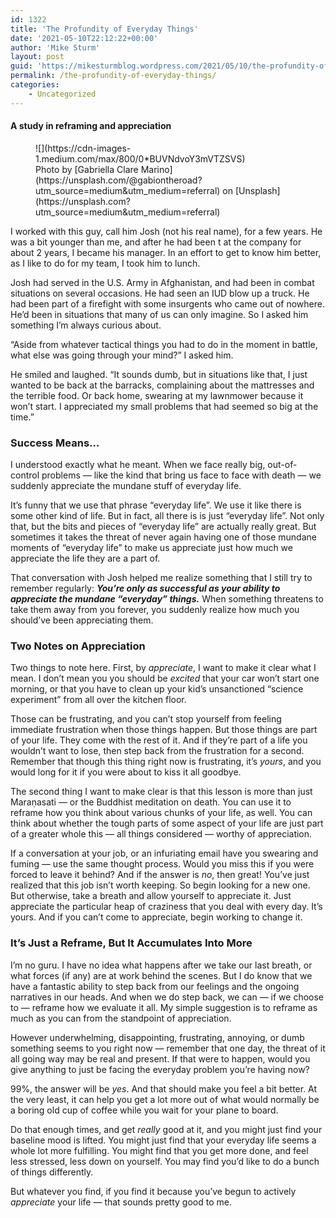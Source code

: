 ```yaml
---
id: 1322
title: 'The Profundity of Everyday Things'
date: '2021-05-10T22:12:22+00:00'
author: 'Mike Sturm'
layout: post
guid: 'https://mikesturmblog.wordpress.com/2021/05/10/the-profundity-of-everyday-things/'
permalink: /the-profundity-of-everyday-things/
categories:
    - Uncategorized
---
```


#### A study in reframing and appreciation

<figure class="wp-caption">![](https://cdn-images-1.medium.com/max/800/0*BUVNdvoY3mVTZSVS)<figcaption class="wp-caption-text">Photo by [Gabriella Clare Marino](https://unsplash.com/@gabiontheroad?utm_source=medium&utm_medium=referral) on [Unsplash](https://unsplash.com?utm_source=medium&utm_medium=referral)</figcaption></figure>I worked with this guy, call him Josh (not his real name), for a few years. He was a bit younger than me, and after he had been t at the company for about 2 years, I became his manager. In an effort to get to know him better, as I like to do for my team, I took him to lunch.

Josh had served in the U.S. Army in Afghanistan, and had been in combat situations on several occasions. He had seen an IUD blow up a truck. He had been part of a firefight with some insurgents who came out of nowhere. He’d been in situations that many of us can only imagine. So I asked him something I’m always curious about.

“Aside from whatever tactical things you had to do in the moment in battle, what else was going through your mind?” I asked him.

He smiled and laughed. “It sounds dumb, but in situations like that, I just wanted to be back at the barracks, complaining about the mattresses and the terrible food. Or back home, swearing at my lawnmower because it won’t start. I appreciated my small problems that had seemed so big at the time.”

### Success Means…

I understood exactly what he meant. When we face really big, out-of-control problems — like the kind that bring us face to face with death — we suddenly appreciate the mundane stuff of everyday life.

It’s funny that we use that phrase “everyday life”. We use it like there is some other kind of life. But in fact, all there is is just “everyday life”. Not only that, but the bits and pieces of “everyday life” are actually really great. But sometimes it takes the threat of never again having one of those mundane moments of “everyday life” to make us appreciate just how much we appreciate the life they are a part of.

That conversation with Josh helped me realize something that I still try to remember regularly: ***You’re only as successful as your ability to appreciate the mundane “everyday” things.*** When something threatens to take them away from you forever, you suddenly realize how much you should’ve been appreciating them.

### Two Notes on Appreciation

Two things to note here. First, by *appreciate*, I want to make it clear what I mean. I don’t mean you you should be *excited* that your car won’t start one morning, or that you have to clean up your kid’s unsanctioned “science experiment” from all over the kitchen floor.

Those can be frustrating, and you can’t stop yourself from feeling immediate frustration when those things happen. But those things are part of your life. They come with the rest of it. And if they’re part of a life you wouldn’t want to lose, then step back from the frustration for a second. Remember that though this thing right now is frustrating, it’s *yours*, and you would long for it if you were about to kiss it all goodbye.

The second thing I want to make clear is that this lesson is more than just Maraṇasati — or the Buddhist meditation on death. You can use it to reframe how you think about various chunks of your life, as well. You can think about whether the tough parts of some aspect of your life are just part of a greater whole this — all things considered — worthy of appreciation.

If a conversation at your job, or an infuriating email have you swearing and fuming — use the same thought process. Would you miss this if you were forced to leave it behind? And if the answer is *no*, then great! You’ve just realized that this job isn’t worth keeping. So begin looking for a new one. But otherwise, take a breath and allow yourself to appreciate it. Just appreciate the particular heap of craziness that you deal with every day. It’s yours. And if you can’t come to appreciate, begin working to change it.

### It’s Just a Reframe, But It Accumulates Into More

I’m no guru. I have no idea what happens after we take our last breath, or what forces (if any) are at work behind the scenes. But I do know that we have a fantastic ability to step back from our feelings and the ongoing narratives in our heads. And when we do step back, we can — if we choose to — reframe how we evaluate it all. My simple suggestion is to reframe as much as you can from the standpoint of appreciation.

However underwhelming, disappointing, frustrating, annoying, or dumb something seems to you right now — remember that one day, the threat of it all going way may be real and present. If that were to happen, would you give anything to just be facing the everyday problem you’re having now?

99%, the answer will be *yes*. And that should make you feel a bit better. At the very least, it can help you get a lot more out of what would normally be a boring old cup of coffee while you wait for your plane to board.

Do that enough times, and get *really* good at it, and you might just find your baseline mood is lifted. You might just find that your everyday life seems a whole lot more fulfilling. You might find that you get more done, and feel less stressed, less down on yourself. You may find you’d like to do a bunch of things differently.

But whatever you find, if you find it because you’ve begun to actively *appreciate* your life — that sounds pretty good to me.
